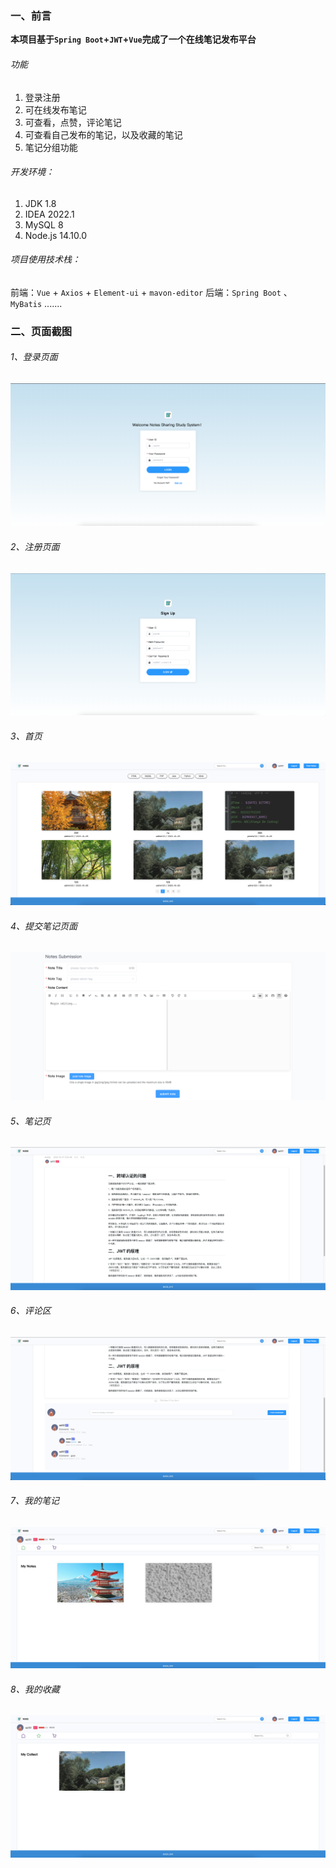 ### 一、前言

**本项目基于`Spring Boot`+`JWT`+`Vue`完成了一个在线笔记发布平台**

###### 功能

1. 登录注册
2. 可在线发布笔记
3. 可查看，点赞，评论笔记
4. 可查看自己发布的笔记，以及收藏的笔记
5. 笔记分组功能

###### 开发环境：

1. JDK 1.8
2. IDEA 2022.1
3. MySQL 8
4. Node.js 14.10.0

###### 项目使用技术栈：

前端：`Vue` + `Axios` + `Element-ui` + `mavon-editor`
后端：`Spring Boot` 、 `MyBatis`
.......

### 二、页面截图

###### 1、登录页面

![在这里插入图片描述](https://raw.githubusercontent.com/Lzzzs/Note/main/note-image/login.png)

###### 2、注册页面

![在这里插入图片描述](https://raw.githubusercontent.com/Lzzzs/Note/main/note-image/register.png)

###### 3、首页

![在这里插入图片描述](https://raw.githubusercontent.com/Lzzzs/Note/main/note-image/index.png)

###### 4、提交笔记页面

![](https://raw.githubusercontent.com/Lzzzs/Note/main/note-image/submit.png)



###### 5、笔记页

![在这里插入图片描述](https://raw.githubusercontent.com/Lzzzs/Note/main/note-image/note.png)

###### 6、评论区

![在这里插入图片描述](https://raw.githubusercontent.com/Lzzzs/Note/main/note-image/comment.png)

###### 7、我的笔记

![在这里插入图片描述](https://raw.githubusercontent.com/Lzzzs/Note/main/note-image/myNote.png)

###### 8、我的收藏

![在这里插入图片描述](https://raw.githubusercontent.com/Lzzzs/Note/main/note-image/myCollect.png)

